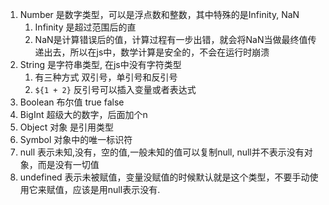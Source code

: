 

1. Number 是数字类型，可以是浮点数和整数，其中特殊的是Infinity, NaN
   1. Infinity 是超过范围后的直
   2. NaN是计算错误后的值，计算过程有一步出错，就会将NaN当做最终值传递出去，所以在js中，数学计算是安全的，不会在运行时崩溃
2. String 是字符串类型, 在js中没有字符类型
   1. 有三种方式 双引号，单引号和反引号
   2. `${1 + 2}` 反引号可以插入变量或者表达式
3. Boolean 布尔值  true false 
4. BigInt 超级大的数字，后面加个n
5. Object 对象  是引用类型
6. Symbol 对象中的唯一标识符
7. null 表示未知,没有，空的值,一般未知的值可以复制null, null并不表示没有对象，而是没有一切值
8. undefined 表示未被赋值，变量没赋值的时候默认就是这个类型，不要手动使用它来赋值，应该是用null表示没有.